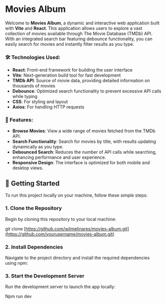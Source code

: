 # **Movies Album**

Welcome to **Movies Album**, a dynamic and interactive web application built with **Vite** and **React**. This application allows users to explore a vast collection of movies available through The Movie Database (TMDb) API. With an integrated search bar featuring debounce functionality, you can easily search for movies and instantly filter results as you type.

### **🛠 Technologies Used:**

- **React**: Front-end framework for building the user interface
- **Vite**: Next-generation build tool for fast development
- **TMDb API**: Source of movie data, providing detailed information on thousands of movies
- **Debounce**: Optimized search functionality to prevent excessive API calls while typing
- **CSS**: For styling and layout
- **Axios**: For handling HTTP requests

### **🌟 Features:**

- **Browse Movies**: View a wide range of movies fetched from the TMDb API.
- **Search Functionality**: Search for movies by title, with results updating dynamically as you type.
- **Debounced Search**: Reduces the number of API calls while searching, enhancing performance and user experience.
- **Responsive Design**: The interface is optimized for both mobile and desktop views.

## **🚀 Getting Started**

To run this project locally on your machine, follow these simple steps:

### **1\. Clone the Repository**

Begin by cloning this repository to your local machine:

git clone [https://github.com/wilmelinares/movies-album.git](https://github.com/yourusername/movies-album.git)

### **2\. Install Dependencies**

Navigate to the project directory and install the required dependencies using npm:

### **3\. Start the Development Server**

Run the development server to launch the app locally:

Npm run dev
